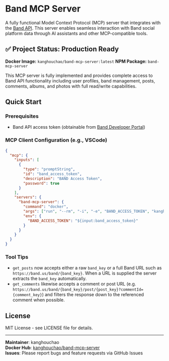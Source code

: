 # Band MCP Server

A fully functional Model Context Protocol (MCP) server that integrates with the [Band API](https://developers.band.us/develop/guide/api). This server enables seamless interaction with Band social platform data through AI assistants and other MCP-compatible tools.

## ✅ Project Status: Production Ready

**Docker Image:** `kanghouchao/band-mcp-server:latest`
**NPM Package:** `band-mcp-server`

This MCP server is fully implemented and provides complete access to Band API functionality including user profiles, band management, posts, comments, albums, and photos with full read/write capabilities.


## Quick Start

### Prerequisites

- Band API access token (obtainable from [Band Developer Portal](https://developers.band.us/develop/myapps/list))

### MCP Client Configuration (e.g., VSCode)

```json
{
  "mcp": {
    "inputs": [
      {
        "type": "promptString",
        "id": "band_access_token",
        "description": "BAND Access Token",
        "password": true
      }
    ],
    "servers": {
      "band-mcp-server": {
        "command": "docker",
        "args": ["run", "--rm", "-i", "-e", "BAND_ACCESS_TOKEN", "kanghouchao/band-mcp-server:latest"],
        "env": {
          "BAND_ACCESS_TOKEN": "${input:band_access_token}"
        }
      }
    }
  }
}
```

### Tool Tips

- `get_posts` now accepts either a raw `band_key` or a full Band URL such as `https://band.us/band/{band_key}`. When a URL is supplied the server extracts the `band_key` automatically.
- `get_comments` likewise accepts a comment or post URL (e.g. `https://band.us/band/{band_key}/post/{post_key}?commentId={comment_key}`) and filters the response down to the referenced comment when possible.

## License

MIT License - see LICENSE file for details.

---

**Maintainer**: kanghouchao  
**Docker Hub**: [kanghouchao/band-mcp-server](https://hub.docker.com/r/kanghouchao/band-mcp-server)  
**Issues**: Please report bugs and feature requests via GitHub Issues
